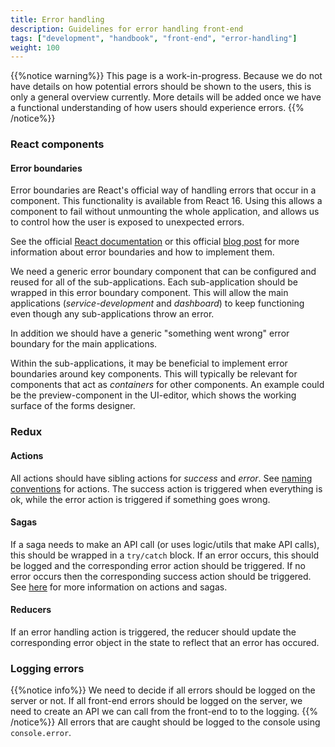 ```yaml
---
title: Error handling
description: Guidelines for error handling front-end
tags: ["development", "handbook", "front-end", "error-handling"]
weight: 100
---
```

{{%notice warning%}}
This page is a work-in-progress. Because we do not have details on how potential errors should be shown to the users, this is only a general overview currently. More details will be added once we have a functional understanding of how users should experience errors. 
{{% /notice%}}

### React components

#### Error boundaries
Error boundaries are React's official way of handling errors that occur in a component. This functionality is available from React 16. Using this allows a component to fail without unmounting the whole application, and allows us to control how the user is exposed to unexpected errors. 

See the official [React documentation](https://reactjs.org/docs/error-boundaries.html) or this official [blog post](https://reactjs.org/blog/2017/07/26/error-handling-in-react-16.html) for more information about error boundaries and how to implement them. 

We need a generic error boundary component that can be configured and reused for all of the sub-applications. Each sub-application should be wrapped in this error boundary component. This will allow the main applications (_service-development_ and _dashboard_) to keep functioning even though any sub-applications throw an error. 

In addition we should have a generic "something went wrong" error boundary for the main applications. 

Within the sub-applications, it may be beneficial to implement error boundaries around key components. This will typically be relevant for components that act as _containers_ for other components. An example could be the preview-component in the UI-editor, which shows the working surface of the forms designer.

### Redux

#### Actions
All actions should have sibling actions for _success_ and _error_. See [naming conventions](../../naming#actions) for actions. The success action is triggered when everything is ok, while the error action is triggered if something goes wrong.

#### Sagas
If a saga needs to make an API call (or uses logic/utils that make API calls), this should be wrapped in a `try/catch` block. If an error occurs, this should be logged and the corresponding error action should be triggered. If no error occurs then the corresponding success action should be triggered. See [here](../redux) for more information on actions and sagas.

#### Reducers
If an error handling action is triggered, the reducer should update the corresponding error object in the state to reflect that an error has occured. 

### Logging errors
{{%notice info%}}
We need to decide if all errors should be logged on the server or not. If all front-end errors should be logged on the server, we need to create an API we can call from the front-end to to the logging. 
{{% /notice%}}
All errors that are caught should be logged to the console using `console.error`. 
